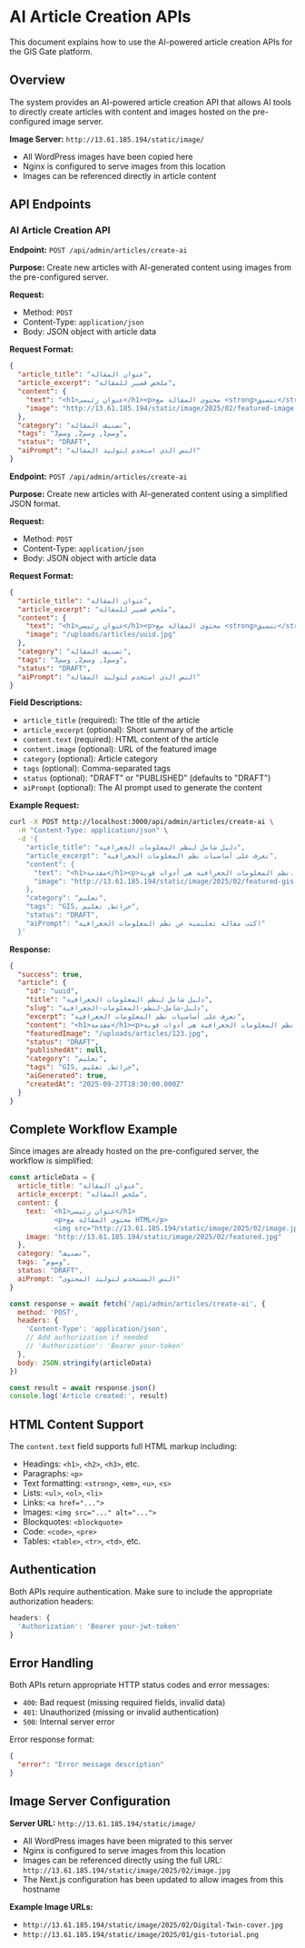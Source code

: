 # AI Article Creation APIs

This document explains how to use the AI-powered article creation APIs for the GIS Gate platform.

## Overview

The system provides an AI-powered article creation API that allows AI tools to directly create articles with content and images hosted on the pre-configured image server.

**Image Server:** `http://13.61.185.194/static/image/`
- All WordPress images have been copied here
- Nginx is configured to serve images from this location
- Images can be referenced directly in article content

## API Endpoints

### AI Article Creation API

**Endpoint:** `POST /api/admin/articles/create-ai`

**Purpose:** Create new articles with AI-generated content using images from the pre-configured server.

**Request:**
- Method: `POST`
- Content-Type: `application/json`
- Body: JSON object with article data

**Request Format:**
```json
{
  "article_title": "عنوان المقالة",
  "article_excerpt": "ملخص قصير للمقالة",
  "content": {
    "text": "<h1>عنوان رئيسي</h1><p>محتوى المقالة مع <strong>تنسيق</strong></p><img src='http://13.61.185.194/static/image/2025/02/image.jpg' alt='صورة'>",
    "image": "http://13.61.185.194/static/image/2025/02/featured-image.jpg"
  },
  "category": "تصنيف المقالة",
  "tags": "وسم1, وسم2, وسم3",
  "status": "DRAFT",
  "aiPrompt": "النص الذي استخدم لتوليد المقالة"
}
```

**Endpoint:** `POST /api/admin/articles/create-ai`

**Purpose:** Create new articles with AI-generated content using a simplified JSON format.

**Request:**
- Method: `POST`
- Content-Type: `application/json`
- Body: JSON object with article data

**Request Format:**
```json
{
  "article_title": "عنوان المقالة",
  "article_excerpt": "ملخص قصير للمقالة",
  "content": {
    "text": "<h1>عنوان رئيسي</h1><p>محتوى المقالة مع <strong>تنسيق</strong></p>",
    "image": "/uploads/articles/uuid.jpg"
  },
  "category": "تصنيف المقالة",
  "tags": "وسم1, وسم2, وسم3",
  "status": "DRAFT",
  "aiPrompt": "النص الذي استخدم لتوليد المقالة"
}
```

**Field Descriptions:**
- `article_title` (required): The title of the article
- `article_excerpt` (optional): Short summary of the article
- `content.text` (required): HTML content of the article
- `content.image` (optional): URL of the featured image
- `category` (optional): Article category
- `tags` (optional): Comma-separated tags
- `status` (optional): "DRAFT" or "PUBLISHED" (defaults to "DRAFT")
- `aiPrompt` (optional): The AI prompt used to generate the content

**Example Request:**
```bash
curl -X POST http://localhost:3000/api/admin/articles/create-ai \
  -H "Content-Type: application/json" \
  -d '{
    "article_title": "دليل شامل لنظم المعلومات الجغرافية",
    "article_excerpt": "تعرف على أساسيات نظم المعلومات الجغرافية",
    "content": {
      "text": "<h1>مقدمة</h1><p>نظم المعلومات الجغرافية هي أدوات قوية...</p><img src=\"http://13.61.185.194/static/image/2025/02/gis-diagram.jpg\" alt=\"مخطط GIS\">",
      "image": "http://13.61.185.194/static/image/2025/02/featured-gis.jpg"
    },
    "category": "تعليم",
    "tags": "GIS, خرائط, تعليم",
    "status": "DRAFT",
    "aiPrompt": "اكتب مقالة تعليمية عن نظم المعلومات الجغرافية"
  }'
```

**Response:**
```json
{
  "success": true,
  "article": {
    "id": "uuid",
    "title": "دليل شامل لنظم المعلومات الجغرافية",
    "slug": "دليل-شامل-لنظم-المعلومات-الجغرافية",
    "excerpt": "تعرف على أساسيات نظم المعلومات الجغرافية",
    "content": "<h1>مقدمة</h1><p>نظم المعلومات الجغرافية هي أدوات قوية...</p>",
    "featuredImage": "/uploads/articles/123.jpg",
    "status": "DRAFT",
    "publishedAt": null,
    "category": "تعليم",
    "tags": "GIS, خرائط, تعليم",
    "aiGenerated": true,
    "createdAt": "2025-09-27T18:30:00.000Z"
  }
}
```

## Complete Workflow Example

Since images are already hosted on the pre-configured server, the workflow is simplified:

```javascript
const articleData = {
  article_title: "عنوان المقالة",
  article_excerpt: "ملخص المقالة",
  content: {
    text: `<h1>عنوان رئيسي</h1>
           <p>محتوى المقالة مع HTML</p>
           <img src="http://13.61.185.194/static/image/2025/02/image.jpg" alt="صورة">`,
    image: "http://13.61.185.194/static/image/2025/02/featured.jpg"
  },
  category: "تصنيف",
  tags: "وسوم",
  status: "DRAFT",
  aiPrompt: "النص المستخدم لتوليد المحتوى"
}

const response = await fetch('/api/admin/articles/create-ai', {
  method: 'POST',
  headers: {
    'Content-Type': 'application/json',
    // Add authorization if needed
    // 'Authorization': 'Bearer your-token'
  },
  body: JSON.stringify(articleData)
})

const result = await response.json()
console.log('Article created:', result)
```

## HTML Content Support

The `content.text` field supports full HTML markup including:

- Headings: `<h1>`, `<h2>`, `<h3>`, etc.
- Paragraphs: `<p>`
- Text formatting: `<strong>`, `<em>`, `<u>`, `<s>`
- Lists: `<ul>`, `<ol>`, `<li>`
- Links: `<a href="...">`
- Images: `<img src="..." alt="...">`
- Blockquotes: `<blockquote>`
- Code: `<code>`, `<pre>`
- Tables: `<table>`, `<tr>`, `<td>`, etc.

## Authentication

Both APIs require authentication. Make sure to include the appropriate authorization headers:

```javascript
headers: {
  'Authorization': 'Bearer your-jwt-token'
}
```

## Error Handling

Both APIs return appropriate HTTP status codes and error messages:

- `400`: Bad request (missing required fields, invalid data)
- `401`: Unauthorized (missing or invalid authentication)
- `500`: Internal server error

Error response format:
```json
{
  "error": "Error message description"
}
```

## Image Server Configuration

**Server URL:** `http://13.61.185.194/static/image/`

- All WordPress images have been migrated to this server
- Nginx is configured to serve images from this location
- Images can be referenced directly using the full URL: `http://13.61.185.194/static/image/2025/02/image.jpg`
- The Next.js configuration has been updated to allow images from this hostname

**Example Image URLs:**
- `http://13.61.185.194/static/image/2025/02/Digital-Twin-cover.jpg`
- `http://13.61.185.194/static/image/2025/01/gis-tutorial.png`